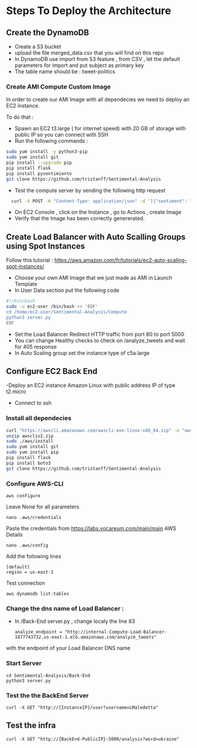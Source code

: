 # Steps To Deploy the Architecture
## Create the DynamoDB
- Create a S3 bucket 
- upload the file merged_data.csv that you will find on this repo
- In DynamoDB use import from S3 feature , from CSV , let the default parameters for import and put subject as primary key
- The table name should be : tweet-politics

### Create AMI Compute Custom Image

In order to create our AMI Image with all dependecies we need to deploy an EC2 instance.

To do that :
- Spawn an EC2 t3.large ( for internet speed) with 20 GB of storage with public IP so you can connect with SSH
- Run the following commands :
```bash
sudo yum install -y python3-pip
sudo yum install git
pip install --upgrade pip
pip install flask
pip install pysentimiento
git clone https://github.com/tristanff/Sentimental-Analysis
```
- Test the compute server by sending the following http request
```bash
  curl -X POST -H "Content-Type: application/json" -d '[{"sentiment": "neutral", "text": "#2Abril Van 37 días de invasión rusa en #Ucrania, 37 días de guerra, destrucción, dolor, desplazados, muerte, y tod… https://t.co/e2DcggQgpL", "user": "PioVona", "subject": "StopTheWar"}, {"sentiment": "positive", "text": "#Anonymous, guys, it would be nice to make the locations of the #Russian #Navy open. How do you like this idea?… https://t.co/Q0AT14BpHx", "user": "ComicsGram", "subject": "russian navy"}, {"sentiment": "negative", "text": "#BREAKING #Anonymous hacks Russian Orthodox Church & Lipetsk Company.\n\n#Russia #RussianArmy\n#RussiaUkraineConflict… https://t.co/VS8LB8j5jx", "user": "Internl_Leaks", "subject": "russianarmy"}]' http://{EC2-PublicIP}:5000/analyze_tweets
```
- On EC2 Console , click on the Instance , go to Actions , create Image
- Verify that the Image has been correctly genererated.
## Create Load Balancer with Auto Scalling Groups using Spot Instances 
Follow this tutorial : https://aws.amazon.com/fr/tutorials/ec2-auto-scaling-spot-instances/
- Choose your own AMI Image that we just made as AMI in Launch Template
- In User Data section put the following code
```bash
#!/bin/bash
sudo -u ec2-user /bin/bash << 'EOF'
cd /home/ec2-user/Sentimental-Analysis/Compute
python3 server.py
EOF
```
- Set the Load Balancer Redirect HTTP traffic from port 80 to port 5000 
- You can change Healthy checks to check on /analyze_tweets and wait for 405 response
- In Auto Scaling group set the instance type of c5a.large




## Configure EC2 Back End
-Deploy an EC2 instance Amazon Linux with public address IP of type t2.micro
- Connect to ssh
### Install all dependecies
```bash
curl "https://awscli.amazonaws.com/awscli-exe-linux-x86_64.zip" -o "awscliv2.zip"
unzip awscliv2.zip
sudo ./aws/install
sudo yum install git
sudo yum install pip
pip install flask
pip install boto3
git clone https://github.com/tristanff/Sentimental-Analysis
```

### Configure AWS-CLI
```
aws configure
```
Leave None for all parameters
```
nano .aws/credentials
```
Paste the credentials from https://labs.vocareum.com/main/main AWS Details
```
nano .aws/config
```
Add the following lines
```
[default]
region = us-east-1
```

Test connection
```
aws dynamodb list-tables
```
### Change the dns name of Load Balancer :
- In /Back-End server.py , change localy the line 83
  ```
  analyze_endpoint = "http://internal-Compute-Load-Balancer-1877743732.us-east-1.elb.amazonaws.com/analyze_tweets"
  ```
with the endpoint of your Load Balancer DNS name
### Start Server
```
cd Sentimental-Analysis/Back-End
python3 server.py
```


### Test the the BackEnd Server
```
curl -X GET "http://{InstanceIP}/user?username=LMaledetta"
```

## Test the infra
```
curl -X GET "http://{BackEnd-PublicIP}:5000/analysis?word=ukraine"
```



